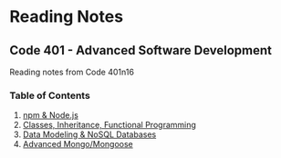 # Reading Notes
## Code 401 - Advanced Software Development

Reading notes from Code 401n16

### Table of Contents
1. [npm & Node.js](class-01.md)
2. [Classes, Inheritance, Functional Programming](class-02.md)
3. [Data Modeling & NoSQL Databases](class-03.md)
4. [Advanced Mongo/Mongoose](class-04.md)